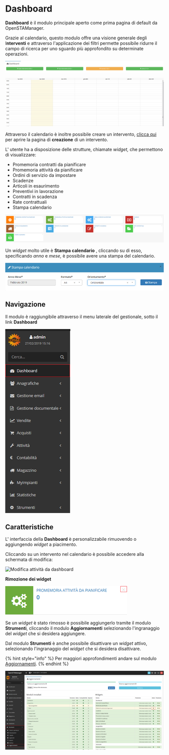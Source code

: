 # Dashboard

**Dashboard** è il modulo principale aperto come prima pagina di default da OpenSTAManager.

Grazie al calendario, questo modulo offre una visione generale degli I**nterventi** e attraverso l'applicazione dei filtri permette possibile ridurre il campo di ricerca per uno sguardo più approfondito su determinate operazioni.

![Opzioni di filtraggio](../../.gitbook/assets/filtridashboard.PNG)

![Calendario](../../.gitbook/assets/calendario.PNG)

Attraverso il calendario è inoltre possibile creare un intervento, [clicca qui](creazione.md#da-calendario) per aprire la pagina di **creazione** di un intervento.

L' utente ha a disposizione delle strutture, chiamate _widget,_ che permettono di visualizzare:

* Promemoria contratti da pianificare
* Promemoria attività da pianificare
* Ordini di servizio da impostare
* Scadenze
* Articoli in esaurimento
* Preventivi in lavorazione
* Contratti in scadenza
* Rate contrattuali
* Stampa calendario

![](../../.gitbook/assets/widgetdashboard.PNG)

Un _widget_ molto utile è **Stampa calendario** , cliccando su di esso, specificando _anno_ e _mese,_ è possibile avere una stampa del calendario.

![Widget Stampa calendario](../../.gitbook/assets/stampacalendario.PNG)

## Navigazione

Il modulo è raggiungibile attraverso il menu laterale del gestionale, sotto il link **Dashboard**

![Navigazione dashboard](../../.gitbook/assets/navigazionedashboard.PNG)

## Caratteristiche

L' interfaccia della **Dashboard** è personalizzabile rimuovendo o aggiungendo _widget_ a piacimento.

Cliccando su un intervento nel calendario è possibile accedere alla schermata di modifica:

![Modifica attivit&#xE0; da dashboard](../../.gitbook/assets/gifmodificacalendario.gif)

**Rimozione dei widget**

![Rimozione widget](../../.gitbook/assets/rimozionewidget.PNG)

Se un _widget_ è stato rimosso è possibile aggiungerlo tramite il modulo **Strumenti**, cliccando il modulo **Aggiornamenti** selezionando l'ingranaggio del _widget_ che si desidera aggiungere.

Dal modulo **Strumenti** è anche possibile disattivare un _widget_ attivo, selezionando l'ingranaggio del _widget_ che si desidera disattivare.

{% hint style="info" %}
Per maggiori approfondimenti andare sul modulo [Aggiornamenti](../strumenti/aggiornamenti.md).
{% endhint %}

![Aggiungere o rimuovere Widget](../../.gitbook/assets/aggiungerewidget.PNG)


